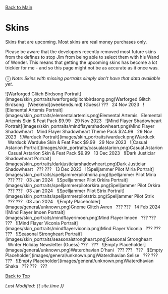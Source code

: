 [Back to Main](index.md)

# Skins

Skins that are upcoming. Most skins are real money purchases only.

Please be aware that the developers recently removed most future skins from the defines to stop Jim from being able to select them with his Wand of Wonder. This means that getting the upcoming skins has become a lot trickier for me - and so this page might not be as accurate as it once was.

<span style="font-size:1.2em;">ⓘ</span> *Note: Skins with missing portraits simply don't have that data available yet.*

<span class="skinTableColumn">
    <span class="skinTableRow">
        <span class="skinTableIcon">
            ![Warforged Glitch Birdsong Portrait](images/skin_portraits/warforgedglitchbirdsong.png)Warforged Glitch Birdsong
        </span>
        <span class="skinTableSource">
            <span style="margin-left: 8px;">[Weekend](weekends.md) (Guess)</span>
        </span>
        <span class="skinTableCost">
            <span style="margin-right: 8px;">???</span>
        </span>
        <span class="skinTableDate">
            <span style="margin-right: 8px;">24 Nov 2023</span>
        </span>
    </span>
    <span class="skinTableRow">
        <span class="skinTableIcon">
            ![Elemental Artemis Portrait](images/skin_portraits/elementalartemis.png)Elemental Artemis
        </span>
        <span class="skinTableSource">
            <span style="margin-left: 8px;">Elemental Artemis Skin & Feat Pack</span>
        </span>
        <span class="skinTableCost">
            <span style="margin-right: 8px;">$9.99</span>
        </span>
        <span class="skinTableDate">
            <span style="margin-right: 8px;">29 Nov 2023</span>
        </span>
    </span>
    <span class="skinTableRow">
        <span class="skinTableIcon">
            ![Mind Flayer Shadowheart Portrait](images/skin_portraits/mindflayershadowheart.png)Mind Flayer Shadowheart
        </span>
        <span class="skinTableSource">
            <span style="margin-left: 8px;">Mind Flayer Shadowheart Theme Pack</span>
        </span>
        <span class="skinTableCost">
            <span style="margin-right: 8px;">$24.99</span>
        </span>
        <span class="skinTableDate">
            <span style="margin-right: 8px;">29 Nov 2023</span>
        </span>
    </span>
    <span class="skinTableRow">
        <span class="skinTableIcon">
            ![Warduck Portrait](images/skin_portraits/warduck.png)Warduck
        </span>
        <span class="skinTableSource">
            <span style="margin-left: 8px;">Warduck Warduke Skin & Feat Pack</span>
        </span>
        <span class="skinTableCost">
            <span style="margin-right: 8px;">$9.99</span>
        </span>
        <span class="skinTableDate">
            <span style="margin-right: 8px;">29 Nov 2023</span>
        </span>
    </span>
    <span class="skinTableRow">
        <span class="skinTableIcon">
            ![Casual Astarion Portrait](images/skin_portraits/casualastarion.png)Casual Astarion
        </span>
        <span class="skinTableSource">
            <span style="margin-left: 8px;">Casual Astarion Skin & Feat Pack</span>
        </span>
        <span class="skinTableCost">
            <span style="margin-right: 8px;">$9.99</span>
        </span>
        <span class="skinTableDate">
            <span style="margin-right: 8px;">13 Dec 2023</span>
        </span>
    </span>
    <span class="skinTableRow">
        <span class="skinTableIcon">
            ![Dark Justiciar Shadowheart Portrait](images/skin_portraits/darkjusticiarshadowheart.png)Dark Justiciar Shadowheart
        </span>
        <span class="skinTableSource">
            <span style="margin-left: 8px;">???</span>
        </span>
        <span class="skinTableCost">
            <span style="margin-right: 8px;">???</span>
        </span>
        <span class="skinTableDate">
            <span style="margin-right: 8px;">13 Dec 2023</span>
        </span>
    </span>
    <span class="skinTableRow">
        <span class="skinTableIcon">
            ![Spelljammer Pilot Miria Portrait](images/skin_portraits/spelljammerpilotmiria.png)Spelljammer Pilot Miria
        </span>
        <span class="skinTableSource">
            <span style="margin-left: 8px;">???</span>
        </span>
        <span class="skinTableCost">
            <span style="margin-right: 8px;">???</span>
        </span>
        <span class="skinTableDate">
            <span style="margin-right: 8px;">03 Jan 2024</span>
        </span>
    </span>
    <span class="skinTableRow">
        <span class="skinTableIcon">
            ![Spelljammer Pilot Orkira Portrait](images/skin_portraits/spelljammerpilotorkira.png)Spelljammer Pilot Orkira
        </span>
        <span class="skinTableSource">
            <span style="margin-left: 8px;">???</span>
        </span>
        <span class="skinTableCost">
            <span style="margin-right: 8px;">???</span>
        </span>
        <span class="skinTableDate">
            <span style="margin-right: 8px;">03 Jan 2024</span>
        </span>
    </span>
    <span class="skinTableRow">
        <span class="skinTableIcon">
            ![Spelljammer Pilot Strix Portrait](images/skin_portraits/spelljammerpilotstrix.png)Spelljammer Pilot Strix
        </span>
        <span class="skinTableSource">
            <span style="margin-left: 8px;">???</span>
        </span>
        <span class="skinTableCost">
            <span style="margin-right: 8px;">???</span>
        </span>
        <span class="skinTableDate">
            <span style="margin-right: 8px;">03 Jan 2024</span>
        </span>
    </span>
    <span class="skinTableRow">
        <span class="skinTableIcon">
            ![Empty Placeholder](images/general/unknown.png)Gnome Glitch Avren
        </span>
        <span class="skinTableSource">
            <span style="margin-left: 8px;">???</span>
        </span>
        <span class="skinTableCost">
            <span style="margin-right: 8px;">???</span>
        </span>
        <span class="skinTableDate">
            <span style="margin-right: 8px;">14 Feb 2024</span>
        </span>
    </span>
    <span class="skinTableRow">
        <span class="skinTableIcon">
            ![Mind Flayer Imoen Portrait](images/skin_portraits/mindflayerimoen.png)Mind Flayer Imoen
        </span>
        <span class="skinTableSource">
            <span style="margin-left: 8px;">???</span>
        </span>
        <span class="skinTableCost">
            <span style="margin-right: 8px;">???</span>
        </span>
        <span class="skinTableDate">
            <span style="margin-right: 8px;">???</span>
        </span>
    </span>
    <span class="skinTableRow">
        <span class="skinTableIcon">
            ![Mind Flayer Viconia Portrait](images/skin_portraits/mindflayerviconia.png)Mind Flayer Viconia
        </span>
        <span class="skinTableSource">
            <span style="margin-left: 8px;">???</span>
        </span>
        <span class="skinTableCost">
            <span style="margin-right: 8px;">???</span>
        </span>
        <span class="skinTableDate">
            <span style="margin-right: 8px;">???</span>
        </span>
    </span>
    <span class="skinTableRow">
        <span class="skinTableIcon">
            ![Seasonal Strongheart Portrait](images/skin_portraits/seasonalstrongheart.png)Seasonal Strongheart
        </span>
        <span class="skinTableSource">
            <span style="margin-left: 8px;">Winter Holiday Newsletter (Guess)</span>
        </span>
        <span class="skinTableCost">
            <span style="margin-right: 8px;">???</span>
        </span>
        <span class="skinTableDate">
            <span style="margin-right: 8px;">???</span>
        </span>
    </span>
    <span class="skinTableRow">
        <span class="skinTableIcon">
            ![Empty Placeholder](images/general/unknown.png)Waterdhavian D'hani
        </span>
        <span class="skinTableSource">
            <span style="margin-left: 8px;">???</span>
        </span>
        <span class="skinTableCost">
            <span style="margin-right: 8px;">???</span>
        </span>
        <span class="skinTableDate">
            <span style="margin-right: 8px;">???</span>
        </span>
    </span>
    <span class="skinTableRow">
        <span class="skinTableIcon">
            ![Empty Placeholder](images/general/unknown.png)Waterdhavian Selise
        </span>
        <span class="skinTableSource">
            <span style="margin-left: 8px;">???</span>
        </span>
        <span class="skinTableCost">
            <span style="margin-right: 8px;">???</span>
        </span>
        <span class="skinTableDate">
            <span style="margin-right: 8px;">???</span>
        </span>
    </span>
    <span class="skinTableRow">
        <span class="skinTableIcon">
            ![Empty Placeholder](images/general/unknown.png)Waterdhavian Shaka
        </span>
        <span class="skinTableSource">
            <span style="margin-left: 8px;">???</span>
        </span>
        <span class="skinTableCost">
            <span style="margin-right: 8px;">???</span>
        </span>
        <span class="skinTableDate">
            <span style="margin-right: 8px;">???</span>
        </span>
    </span>
</span>

[Back to Top](#top)

*Last Modified: {{ site.time }}*